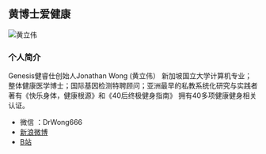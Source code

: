 ## 黄博士爱健康
![黄立伟](https://i0.hdslb.com/bfs/album/a775707d1e96580e82e1c41935c6f1477ab5505e.jpg)

### 个人简介
Genesis健睿仕创始人Jonathan Wong (黄立伟） 新加坡国立大学计算机专业；整体健康医学博士；国际基因检测特聘顾问；亚洲最早的私教系统化研究与实践者 著有《快乐身体，健康根源》和《40后终极健身指南》 拥有40多项健康健身相关认证。

* 微信 ：DrWong666  
* [新浪微博](https://weibo.com/u/2773220913)  
* [B站](https://space.bilibili.com/175456549/#/)
